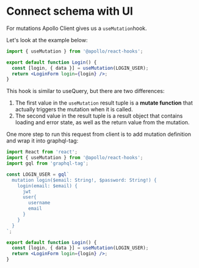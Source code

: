 # Connect schema with UI

For mutations Apollo Client gives us a `useMutation`hook. 

Let's look at the example below:

```jsx
import { useMutation } from '@apollo/react-hooks';

export default function Login() {
  const [login, { data }] = useMutation(LOGIN_USER);
  return <LoginForm login={login} />;
}
```

This hook is similar to useQuery, but there are two differences:

1. The first value in the `useMutation` result tuple is a **mutate function** that actually triggers the mutation when it is called. 
2. The second value in the result tuple is a result object that contains loading and error state, as well as the return value from the mutation. 

One more step to run this request from client is to add mutation definition and wrap it into graphql-tag:

```jsx
import React from 'react';
import { useMutation } from '@apollo/react-hooks';
import gql from 'graphql-tag';

const LOGIN_USER = gql`
  mutation login($email: String!, $password: String!) {
    login(email: $email) {
      jwt
      user{
        username
        email
      }
    }
  }
`;

export default function Login() {
  const [login, { data }] = useMutation(LOGIN_USER);
  return <LoginForm login={login} />;
}
```

